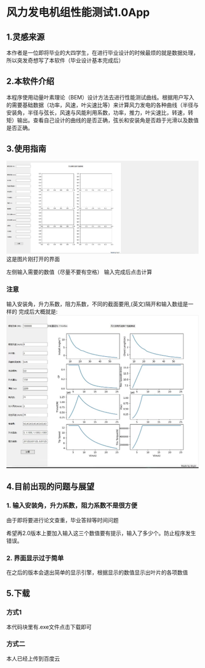 # 风力发电机组性能测试1.0App

## 1.灵感来源

本作者是一位即将毕业的大四学生，在进行毕业设计的时候最烦的就是数据处理，所以突发奇想写了本软件（毕业设计基本完成后）

## 2.本软件介绍

本程序使用动量叶素理论（BEM）设计方法去进行性能测试曲线。根据用户写入的需要基础数据（功率，风速，叶尖速比等）来计算风力发电的各种曲线（半径与安装角，半径与弦长，风速与风能利用系数，功率，推力，叶尖速比，转速，转矩）输出。查看自己设计的曲线的是否正确，弦长和安装角是否趋于光滑以及数值是否正确。

## 3.使用指南

![图片alt](/刚打开.png "刚打开的界面")
这是图片刚打开的界面

左侧输入需要的数值（尽量不要有空格）
输入完成后点击计算

### 注意

输入安装角，升力系数，阻力系数，不同的截面要用,(英文)隔开和输入数组是一样的
完成后大概就是:
![图片alt](/运行中.jpg "完成后的界面")

## 4.目前出现的问题与展望

### 1. 输入安装角，升力系数，阻力系数不是很方便

由于即将要进行论文查重，毕业答辩等时间问题

希望再2.0版本上要加入输入这三个数值要有提示，输入了多少个。防止程序发生错误。

### 2. 界面显示过于简单

在之后的版本会退出简单的显示引擎，根据显示的数值显示出叶片的各项数值

## 5.下载

### **方式1**

本代码块里有.exe文件点击下载即可

### 方式二

本人已经上传到百度云

